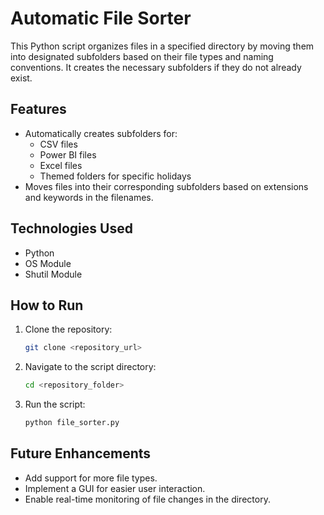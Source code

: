 # Automatic File Sorter

This Python script organizes files in a specified directory by moving them into designated subfolders based on their file types and naming conventions. It creates the necessary subfolders if they do not already exist.

## Features
- Automatically creates subfolders for:
  - CSV files
  - Power BI files
  - Excel files
  - Themed folders for specific holidays
- Moves files into their corresponding subfolders based on extensions and keywords in the filenames.

## Technologies Used
- Python
- OS Module
- Shutil Module

## How to Run
1. Clone the repository:
   ```sh
   git clone <repository_url>
   ```
2. Navigate to the script directory:
   ```sh
   cd <repository_folder>
   ```
3. Run the script:
   ```sh
   python file_sorter.py
   ```

## Future Enhancements
- Add support for more file types.
- Implement a GUI for easier user interaction.
- Enable real-time monitoring of file changes in the directory.
